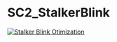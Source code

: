 # SC2_StalkerBlink


[![Stalker Blink Otimization](https://img.youtube.com/vi/ID_DO_VIDEO/maxresdefault.jpg)](https://www.youtube.com/embed/oPtMWcs1Pic)
